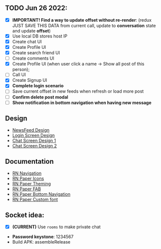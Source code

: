 ## TODO Jun 26 2022:
- [x] **IMPORTANT! Find a way to update offset without re-render**: (redux JUST SAVE THIS DATA from current call, update to **conversation** state and update **offset**)
- [x] Use local DB stores host IP
- [x] Create chat UI
- [x] Create Profile UI
- [x] Create search friend UI
- [ ] Create comments UI
- [x] Create Profile UI (when user click a name -> Show all post of this person);
- [ ] Call UI
- [x] Create Signup UI
- [x] **Complete login scenario**
- [ ] Save current offset in new feeds when refresh or load more post
- [ ] **Confirm delete post modal**
- [ ] **Show notification in bottom navigation when having new message**

## Design  
 - [NewsFeed Design](https://dribbble.com/tags/newsfeed)
 - [Login Screen Design](https://thumbs.dreamstime.com/z/mockup-screen-login-form-welcome-page-your-mobile-app-interface-design-login-page-mockup-screen-login-form-welcome-199562898.jpg)
 - [Chat Screen Design 1](https://assets.materialup.com/uploads/2c557a48-77e8-4ccc-9573-97a2509f3b07/preview.png)
 - [Chat Screen Design 2](https://i.pinimg.com/736x/1f/b9/49/1fb94995bae04dc1103c8174956ac70c.jpg)

## Documentation
 - [RN Navigation](https://reactnative.dev/docs/navigation)
 - [RN Paper Icons](https://materialdesignicons.com/)
 - [RN Paper Theming](https://callstack.github.io/react-native-paper/theming.html)
 - [RN Paper FAB](https://callstack.github.io/react-native-paper/animated-fab.html)
 - [RN Paper Bottom Navigation](https://callstack.github.io/react-native-paper/bottom-navigation.html)
 - [RN Paper Custom font](https://callstack.github.io/react-native-paper/fonts.html)

## Socket idea:  
 - [x] **(CURRENT)** Use `rooms` to make private chat
 - **Password keystone**: 1234567
 - Build APK: assembleRelease

